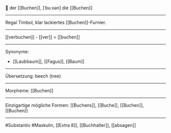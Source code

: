 🔵 der [[Buchen]], [ˈbuːxən]
die [[Buchen]]


---
Regal Timbol, klar lackiertes [[Buchen]]-Furnier.  

---
[[verbuchen]] - [[ver]] = [[buchen]]

---
Synonyme:
- [[Laubbaum]], [[Fagus]], [[Baum]]

---
Übersetzung: beech (tree)

---
Morpheme:
[[Buchen]]

---
Einzigartige mögliche Formen: [[Buchens]], [[Buche]], [[Buchen]], [[Buchen]]

---
#Substantiv #Maskulin, [[Extra 8]], [[Buchhalter]], [[absagen]]